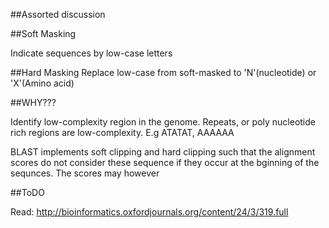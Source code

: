 ##Assorted discussion

##Soft Masking

Indicate sequences by low-case letters


##Hard Masking
Replace low-case from soft-masked to 'N'(nucleotide) or 'X'(Amino acid)

##WHY???

Identify low-complexity region in the genome. Repeats, or poly  nucleotide rich regions are low-complexity. E.g ATATAT, AAAAAA 


BLAST implements soft clipping and hard clipping such that the alignment scores do not consider these sequence if they occur at the bginning of the sequnces. The scores may however 

##ToDO

Read: http://bioinformatics.oxfordjournals.org/content/24/3/319.full

